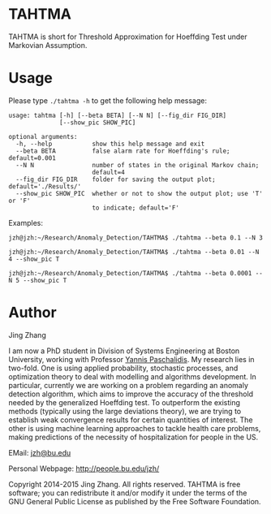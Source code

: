 TAHTMA
======

TAHTMA is short for Threshold Approximation for Hoeffding Test under Markovian Assumption.


Usage
=====
Please type `./tahtma -h` to get the following help message:
```
usage: tahtma [-h] [--beta BETA] [--N N] [--fig_dir FIG_DIR]
              [--show_pic SHOW_PIC]

optional arguments:
  -h, --help           show this help message and exit
  --beta BETA          false alarm rate for Hoeffding's rule; default=0.001
  --N N                number of states in the original Markov chain;
                       default=4
  --fig_dir FIG_DIR    folder for saving the output plot; default='./Results/'
  --show_pic SHOW_PIC  whether or not to show the output plot; use 'T' or 'F'
                       to indicate; default='F'
```

Examples:

 `jzh@jzh:~/Research/Anomaly_Detection/TAHTMA$ ./tahtma --beta 0.1 --N 3`

 `jzh@jzh:~/Research/Anomaly_Detection/TAHTMA$ ./tahtma --beta 0.01 --N 4 --show_pic T`

 `jzh@jzh:~/Research/Anomaly_Detection/TAHTMA$ ./tahtma --beta 0.0001 --N 5 --show_pic T`



Author
=============
Jing Zhang

I am now a PhD student in Division of Systems Engineering at Boston University, working with Professor [Yannis Paschalidis](http://ionia.bu.edu/). My research lies in two-fold. One is using applied probability, stochastic processes, and optimization theory to deal with modelling and algorithms development. In particular, currently we are working on a problem regarding an anomaly detection algorithm, which aims to improve the accuracy of the threshold needed by the generalized Hoeffding test. To outperform the existing methods (typically using the large deviations theory), we are trying to establish weak convergence results for certain quantities of interest. The other is using machine learning approaches to tackle health care problems, making predictions of the necessity of hospitalization for people in the US.

EMail: jzh@bu.edu

Personal Webpage: http://people.bu.edu/jzh/


Copyright 2014-2015 Jing Zhang. All rights reserved. TAHTMA is free software; you can redistribute it and/or modify it under the terms of the GNU General Public License as published by the Free Software Foundation.

